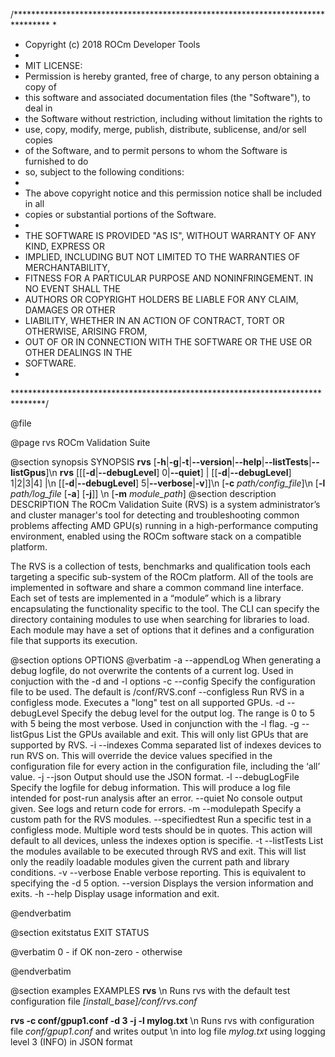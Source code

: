 /********************************************************************************
 *
 * Copyright (c) 2018 ROCm Developer Tools
 *
 * MIT LICENSE:
 * Permission is hereby granted, free of charge, to any person obtaining a copy of
 * this software and associated documentation files (the "Software"), to deal in
 * the Software without restriction, including without limitation the rights to
 * use, copy, modify, merge, publish, distribute, sublicense, and/or sell copies
 * of the Software, and to permit persons to whom the Software is furnished to do
 * so, subject to the following conditions:
 *
 * The above copyright notice and this permission notice shall be included in all
 * copies or substantial portions of the Software.
 *
 * THE SOFTWARE IS PROVIDED "AS IS", WITHOUT WARRANTY OF ANY KIND, EXPRESS OR
 * IMPLIED, INCLUDING BUT NOT LIMITED TO THE WARRANTIES OF MERCHANTABILITY,
 * FITNESS FOR A PARTICULAR PURPOSE AND NONINFRINGEMENT.  IN NO EVENT SHALL THE
 * AUTHORS OR COPYRIGHT HOLDERS BE LIABLE FOR ANY CLAIM, DAMAGES OR OTHER
 * LIABILITY, WHETHER IN AN ACTION OF CONTRACT, TORT OR OTHERWISE, ARISING FROM,
 * OUT OF OR IN CONNECTION WITH THE SOFTWARE OR THE USE OR OTHER DEALINGS IN THE
 * SOFTWARE.
 *
 *******************************************************************************/

@file

@page rvs
ROCm Validation Suite

@section synopsis SYNOPSIS
<b>rvs</b>  [<b>-h</b>|<b>-g</b>|<b>-t</b>|<b>--version</b>|<b>--help</b>|<b>--listTests</b>|<b>--listGpus</b>]\n
<b>rvs</b> [[[<b>-d</b>|<b>--debugLevel</b>] 0|<b>--quiet</b>] | [[<b>-d</b>|<b>--debugLevel</b>] 1|2|3|4] |\n [[<b>-d</b>|<b>--debugLevel</b>] 5|<b>--verbose</b>|<b>-v</b>]]\n
[<b>-c</b> <i>path/config_file</i>]\n
[<b>-l</b> <i>path/log_file</i> [<b>-a</b>] [<b>-j</b>]] \n
[<b>-m</b> <i>module_path</i>]
@section description DESCRIPTION
The ROCm Validation Suite (RVS) is a system administrator’s and cluster manager's tool for detecting and troubleshooting common problems affecting AMD GPU(s) running in a high-performance computing environment, enabled using the ROCm software stack on a compatible platform.

The RVS is a collection of tests, benchmarks and qualification tools each targeting a specific sub-system of the ROCm platform. All of the tools are implemented in software and share a common command line interface. Each set of tests are implemented in a “module” which is a library encapsulating the functionality specific to the tool. The CLI can specify the directory containing modules to use when searching for libraries to load. Each module may have a set of options that it defines and a configuration file that supports its execution.

@section options OPTIONS
@verbatim
-a --appendLog     When generating a debug logfile, do not overwrite the contents
                   of a current log. Used in conjuction with the -d and -l options
-c --config        Specify the configuration file to be used.
                   The default is <install base>/conf/RVS.conf
   --configless    Run RVS in a configless mode. Executes a "long" test on all
                   supported GPUs.
-d --debugLevel    Specify the debug level for the output log. The range is
                   0 to 5 with 5 being the most verbose.
                   Used in conjunction with the -l flag.
-g --listGpus      List the GPUs available and exit. This will only list GPUs
                   that are supported by RVS.
-i --indexes       Comma separated list of indexes devices to run RVS on. This will
                   override the device values specified in the configuration file for
                   every action in the configuration file, including the ‘all’ value.
-j --json          Output should use the JSON format.
-l --debugLogFile  Specify the logfile for debug information. This will produce a log
                   file intended for post-run analysis after an error.
   --quiet         No console output given. See logs and return code for errors.
-m --modulepath    Specify a custom path for the RVS modules.
   --specifiedtest Run a specific test in a configless mode. Multiple word tests
                   should be in quotes. This action will default to all devices,
                   unless the indexes option is specifie.
-t --listTests     List the modules available to be executed through RVS and exit.
                   This will list only the readily loadable modules
                   given the current path and library conditions.
-v --verbose       Enable verbose reporting. This is equivalent to
                   specifying the -d 5 option.
   --version       Displays the version information and exits.
-h --help          Display usage information and exit.

@endverbatim

@section exitstatus EXIT STATUS

@verbatim
0        - if OK
non-zero - otherwise

@endverbatim

@section examples EXAMPLES
<b>rvs</b> \n
Runs rvs with the default test configuration file <i>[install_base]/conf/rvs.conf</i>

<b>rvs -c conf/gpup1.conf -d 3 -j -l mylog.txt</b> \n
Runs rvs with configuration file <i>conf/gpup1.conf</i> and writes output \n
into log file <i>mylog.txt</i> using logging level 3 (INFO) in JSON format

